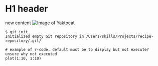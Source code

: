 # H1 header



new content
![Image of Yaktocat](https://octodex.github.com/images/yaktocat.png)

```
$ git init
Initialized empty Git repository in /Users/skills/Projects/recipe-repository/.git/
```


```{r}
# example of r-code. default must be to display but not execute? unsure why not executed
plot(1:10, 1:10)
```

